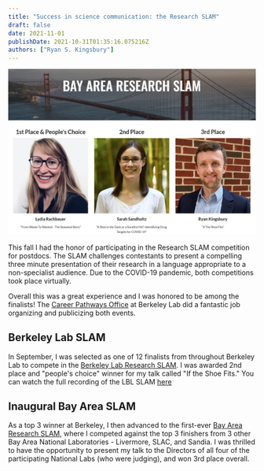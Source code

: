 ```yaml
---
title: "Success in science communication: the Research SLAM"
draft: false
date: 2021-11-01
publishDate: 2021-10-31T01:35:16.075216Z
authors: ["Ryan S. Kingsbury"]
---
```


![SLAM winners](BAR_SLAM_winners.png)

This fall I had the honor of participating in the Research SLAM competition for postdocs. The SLAM challenges contestants to present a compelling three minute presentation of their research in a language appropriate to a non-specialist audience. Due to the COVID-19 pandemic, both competitions took place virtually.

Overall this was a great experience and I was honored to be among the finalists! The [Career Pathways Office](https://twitter.com/lbnlpathways?lang=en) at Berkeley Lab did a fantastic job organizing and publicizing both events.

## Berkeley Lab SLAM

In September, I was selected as one of 12 finalists from throughout Berkeley Lab to compete in the [Berkeley Lab Research SLAM](https://slam.lbl.gov/). I was awarded 2nd place and "people's choice" winner for my talk called "If the Shoe Fits." You can watch the full recording of the LBL SLAM [here](https://drive.google.com/file/d/10ID7GU6ytEXUfty-wp5yV8NaqSe1uCdo/view)

## Inaugural Bay Area SLAM

As a top 3 winner at Berkeley, I then advanced to the first-ever [Bay Area Research SLAM](https://sites.google.com/lbl.gov/bay-area-research-slam/home/), where I competed against the top 3 finishers from 3 other Bay Area National Laboratories - Livermore, SLAC, and Sandia. I was thrilled to have the opportunity to present my talk to the Directors of all four of the participating National Labs (who were judging), and won 3rd place overall.

 


